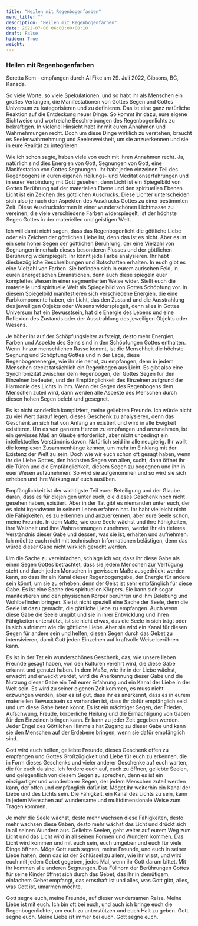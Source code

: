```yaml
---
title: "Heilen mit Regenbogenfarben"
menu_title: ""
description: "Heilen mit Regenbogenfarben"
date: 2022-07-06 06:00:00+00:10
draft: False
hidden: True
weight:
---
```

### Heilen mit Regenbogenfarben

Seretta Kem - empfangen durch Al Fike am 29. Juli 2022, Gibsons, BC, Kanada.

So viele Worte, so viele Spekulationen, und so habt ihr als Menschen ein großes Verlangen, die Manifestationen von Gottes Segen und Gottes Universum zu kategorisieren und zu definieren. Das ist eine ganz natürliche Reaktion auf die Entdeckung neuer Dinge. So kommt ihr dazu, eure eigene Sichtweise und wortreiche Beschreibungen des Regenbogenlichts zu bekräftigen. In vielerlei Hinsicht habt ihr mit euren Annahmen und Wahrnehmungen recht. Doch um diese Dinge wirklich zu verstehen, braucht es Seelenwahrnehmung und Seelenweisheit, um sie anzuerkennen und sie in eure Realität zu integrieren.

Wie ich schon sagte, haben viele von euch mit ihren Annahmen recht. Ja, natürlich sind dies Energien von Gott, Segnungen von Gott, eine Manifestation von Gottes Segnungen. Ihr habt jeden einzelnen Teil des Regenbogens in euren eigenen Heilungs- und Meditationserfahrungen und in eurer Verbindung mit Gott gesehen, denn Licht ist ein Spiegelbild von Gottes Berührung auf der materiellen Ebene und den spirituellen Ebenen. Licht ist ein Zeichen des göttlichen Ausdrucks. Diese Lichter unterscheiden sich also je nach den Aspekten des Ausdrucks Gottes zu einer bestimmten Zeit. Diese Ausdrucksformen in einer wunderschönen Lichtmasse zu vereinen, die viele verschiedene Farben widerspiegelt, ist der höchste Segen Gottes in der materiellen und geistigen Welt. 

Ich will damit nicht sagen, dass das Regenbogenlicht die göttliche Liebe oder ein Zeichen der göttlichen Liebe ist, denn das ist es nicht. Aber es ist ein sehr hoher Segen der göttlichen Berührung, der eine Vielzahl von Segnungen innerhalb dieses besonderen Flusses und der göttlichen Berührung widerspiegelt. Ihr könnt jede Farbe analysieren. Ihr habt diesbezügliche Beschreibungen und Botschaften erhalten. In euch gibt es eine Vielzahl von Farben. Sie befinden sich in eurem aurischen Feld, in euren energetischen Emanationen, denn auch diese spiegeln euer komplettes Wesen in einer segmentierten Weise wider. Stellt euch die materielle und spirituelle Welt als Spiegelbild von Gottes Schöpfung vor. In diesem Spiegelbild manifestieren sich verschiedene Energien, die eine Farbkomponente haben, ein Licht, das den Zustand und die Ausstrahlung des jeweiligen Objekts oder Wesens widerspiegelt, denn alles in Gottes Universum hat ein Bewusstsein, hat die Energie des Lebens und eine Reflexion des Zustands oder der Ausstrahlung des jeweiligen Objekts oder Wesens.

Je höher ihr auf der Schöpfungsleiter aufsteigt, desto mehr Energien, Farben und Aspekte des Seins sind in den Schöpfungen Gottes enthalten. Wenn ihr zur menschlichen Rasse kommt, ist die Menschheit die höchste Segnung und Schöpfung Gottes und in der Lage, diese Regenbogenenergie, wie ihr sie nennt, zu empfangen, denn in jedem Menschen steckt tatsächlich ein Regenbogen aus Licht. Es gibt also eine Synchronizität zwischen dem Regenbogen, der Gottes Segen für den Einzelnen bedeutet, und der Empfänglichkeit des Einzelnen aufgrund der Harmonie des Lichts in ihm. Wenn der Segen des Regenbogens dem Menschen zuteil wird, dann werden alle Aspekte des Menschen durch diesen hohen Segen belebt und gesegnet.

Es ist nicht sonderlich kompliziert, meine geliebten Freunde. Ich würde nicht zu viel Wert darauf legen, dieses Geschenk zu analysieren, denn das Geschenk an sich hat von Anfang an existiert und wird in alle Ewigkeit existieren. Um es von ganzem Herzen zu empfangen und anzunehmen, ist ein gewisses Maß an Glaube erforderlich, aber nicht unbedingt ein intellektuelles Verständnis davon. Natürlich seid ihr alle neugierig. Ihr wollt die komplexen Zusammenhänge kennen, um mehr im Einklang mit der Existenz der Welt zu sein. Doch wie wir euch schon oft gesagt haben, wenn ihr die Liebe Gottes, den höchsten Segen von allen, sucht, dann öffnet ihr die Türen und die Empfänglichkeit, diesem Segen zu begegnen und ihn in euer Wesen aufzunehmen. So wird sie aufgenommen und so wird sie sich erheben und ihre Wirkung auf euch ausüben. 

Empfänglichkeit ist der wichtigste Teil eurer Beteiligung und der Glaube daran, dass es für diejenigen unter euch, die dieses Geschenk noch nicht gesehen haben, existiert. Aber in der Tat gibt es niemanden unter euch, der es nicht irgendwann in seinem Leben erfahren hat. Ihr habt vielleicht nicht die Fähigkeiten, es zu erkennen und anzuerkennen, aber eure Seele schon, meine Freunde. In dem Maße, wie eure Seele wächst und ihre Fähigkeiten, ihre Weisheit und ihre Wahrnehmungen zunehmen, werdet ihr ein tieferes Verständnis dieser Gabe und dessen, was sie ist, erhalten und aufnehmen. Ich möchte euch nicht mit technischen Informationen belästigen, denn das würde dieser Gabe nicht wirklich gerecht werden. 

Um die Sache zu vereinfachen, schlage ich vor, dass ihr diese Gabe als einen Segen Gottes betrachtet, dass sie jedem Menschen zur Verfügung steht und durch jeden Menschen in gewissem Maße ausgedrückt werden kann, so dass ihr ein Kanal dieser Regenbogengabe, der Energie für andere sein könnt, um sie zu erheben, denn der Geist ist sehr empfänglich für diese Gabe. Es ist eine Sache des spirituellen Körpers. Sie kann sich sogar manifestieren und den physischen Körper berühren und ihm Belebung und Wohlbefinden bringen. Sie ist nicht speziell eine Sache der Seele, denn die Seele ist dazu gemacht, die göttliche Liebe zu empfangen. Auch wenn diese Gabe die Seele umgibt und sie in ihrer Entwicklung und ihren Fähigkeiten unterstützt, ist sie nicht etwas, das die Seele in sich trägt oder in sich aufnimmt wie die göttliche Liebe. Aber sie wird ein Kanal für diesen Segen für andere sein und helfen, diesen Segen durch das Gebet zu intensivieren, damit Gott jeden Einzelnen auf kraftvolle Weise berühren kann.

Es ist in der Tat ein wunderschönes Geschenk, das, wie unsere lieben Freunde gesagt haben, von den Kulturen verehrt wird, die diese Gabe erkannt und genutzt haben. In dem Maße, wie ihr in der Liebe wächst, erwacht und erweckt werdet, wird die Anerkennung dieser Gabe und die Nutzung dieser Gabe ein Teil eurer Erfahrung und ein Kanal der Liebe in der Welt sein. Es wird zu seiner eigenen Zeit kommen, es muss nicht erzwungen werden, aber es ist gut, dass ihr es anerkennt, dass es in eurem materiellen Bewusstsein so vorhanden ist, dass ihr dafür empfänglich seid und um diese Gabe beten könnt. Es ist ein mächtiger Segen, der Frieden, Aufschwung, Freude, körperliche Heilung und die Ermächtigung von Gaben für den Einzelnen bringen kann. Er kann zu jeder Zeit gegeben werden. Jeder Engel des Göttlichen Himmels hat Zugang zu dieser Gabe und kann sie den Menschen auf der Erdebene bringen, wenn sie dafür empfänglich sind. 

Gott wird euch helfen, geliebte Freunde, dieses Geschenk offen zu empfangen und Gottes Großzügigkeit und Liebe für euch zu erkennen, die in Form dieses Geschenks und vieler anderer Geschenke auf euch warten, die für euch da sind. Ich fordere euch auf, euch zu öffnen, geliebte Seelen, und gelegentlich von diesem Segen zu sprechen, denn es ist ein einzigartiger und wunderbarer Segen, der jedem Menschen zuteil werden kann, der offen und empfänglich dafür ist. Möget ihr weiterhin ein Kanal der Liebe und des Lichts sein. Die Fähigkeit, ein Kanal des Lichts zu sein, kann in jedem Menschen auf wundersame und multidimensionale Weise zum Tragen kommen.

Je mehr die Seele wächst, desto mehr wachsen diese Fähigkeiten, desto mehr wachsen diese Gaben, desto mehr wächst das Licht und drückt sich in all seinen Wundern aus. Geliebte Seelen, geht weiter auf eurem Weg zum Licht und das Licht wird in all seinen Formen und Wundern kommen. Das Licht wird kommen und mit euch sein, euch umgeben und euch für viele Dinge öffnen. Möge Gott euch segnen, meine Freunde, und euch in seiner Liebe halten, denn das ist der Schlüssel zu allem, wie ihr wisst, und wird euch mit jedem Gebet gegeben, jedes Mal, wenn ihr Gott darum bittet. Mit ihr kommen alle anderen Segnungen. Das Füllhorn der Berührungen Gottes für seine Kinder öffnet sich durch das Gebet, das ihr in demütigem, einfachem Gebet empfangt, das ernsthaft ist und alles, was Gott gibt, alles, was Gott ist, umarmen möchte. 

Gott segne euch, meine Freunde, auf dieser wundersamen Reise. Meine Liebe ist mit euch. Ich bin oft bei euch, und auch ich bringe euch die Regenbogenlichter, um euch zu unterstützen und euch Halt zu geben. Gott segne euch. Meine Liebe ist immer bei euch. Gott segne euch.